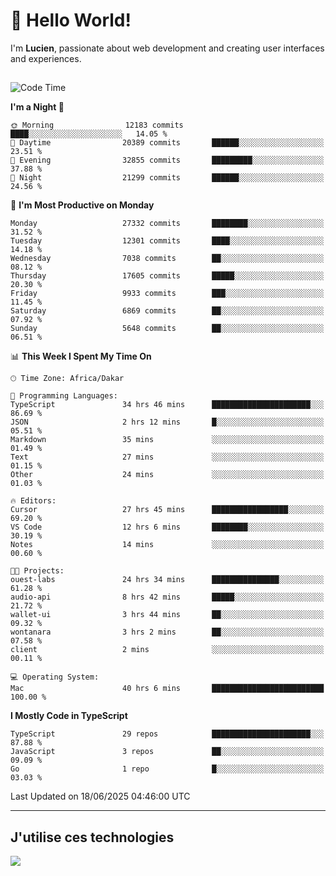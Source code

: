 # 👋 Hello World!

I'm **Lucien**, passionate about web development and creating user interfaces and experiences.

##

<!--START_SECTION:waka-->
![Code Time](http://img.shields.io/badge/Code%20Time-3%2C220%20hrs%2029%20mins-blue)

**I'm a Night 🦉** 

```text
🌞 Morning                12183 commits       ████░░░░░░░░░░░░░░░░░░░░░   14.05 % 
🌆 Daytime                20389 commits       ██████░░░░░░░░░░░░░░░░░░░   23.51 % 
🌃 Evening                32855 commits       █████████░░░░░░░░░░░░░░░░   37.88 % 
🌙 Night                  21299 commits       ██████░░░░░░░░░░░░░░░░░░░   24.56 % 
```
📅 **I'm Most Productive on Monday** 

```text
Monday                   27332 commits       ████████░░░░░░░░░░░░░░░░░   31.52 % 
Tuesday                  12301 commits       ████░░░░░░░░░░░░░░░░░░░░░   14.18 % 
Wednesday                7038 commits        ██░░░░░░░░░░░░░░░░░░░░░░░   08.12 % 
Thursday                 17605 commits       █████░░░░░░░░░░░░░░░░░░░░   20.30 % 
Friday                   9933 commits        ███░░░░░░░░░░░░░░░░░░░░░░   11.45 % 
Saturday                 6869 commits        ██░░░░░░░░░░░░░░░░░░░░░░░   07.92 % 
Sunday                   5648 commits        ██░░░░░░░░░░░░░░░░░░░░░░░   06.51 % 
```


📊 **This Week I Spent My Time On** 

```text
🕑︎ Time Zone: Africa/Dakar

💬 Programming Languages: 
TypeScript               34 hrs 46 mins      ██████████████████████░░░   86.69 % 
JSON                     2 hrs 12 mins       █░░░░░░░░░░░░░░░░░░░░░░░░   05.51 % 
Markdown                 35 mins             ░░░░░░░░░░░░░░░░░░░░░░░░░   01.49 % 
Text                     27 mins             ░░░░░░░░░░░░░░░░░░░░░░░░░   01.15 % 
Other                    24 mins             ░░░░░░░░░░░░░░░░░░░░░░░░░   01.03 % 

🔥 Editors: 
Cursor                   27 hrs 45 mins      █████████████████░░░░░░░░   69.20 % 
VS Code                  12 hrs 6 mins       ████████░░░░░░░░░░░░░░░░░   30.19 % 
Notes                    14 mins             ░░░░░░░░░░░░░░░░░░░░░░░░░   00.60 % 

🐱‍💻 Projects: 
ouest-labs               24 hrs 34 mins      ███████████████░░░░░░░░░░   61.28 % 
audio-api                8 hrs 42 mins       █████░░░░░░░░░░░░░░░░░░░░   21.72 % 
wallet-ui                3 hrs 44 mins       ██░░░░░░░░░░░░░░░░░░░░░░░   09.32 % 
wontanara                3 hrs 2 mins        ██░░░░░░░░░░░░░░░░░░░░░░░   07.58 % 
client                   2 mins              ░░░░░░░░░░░░░░░░░░░░░░░░░   00.11 % 

💻 Operating System: 
Mac                      40 hrs 6 mins       █████████████████████████   100.00 % 
```

**I Mostly Code in TypeScript** 

```text
TypeScript               29 repos            ██████████████████████░░░   87.88 % 
JavaScript               3 repos             ██░░░░░░░░░░░░░░░░░░░░░░░   09.09 % 
Go                       1 repo              █░░░░░░░░░░░░░░░░░░░░░░░░   03.03 % 
```




 Last Updated on 18/06/2025 04:46:00 UTC
<!--END_SECTION:waka-->
---

## J'utilise ces technologies

<p align="left">
  <a href="https://skillicons.dev">
    <img src="https://skillicons.dev/icons?i=ts,js,go,ruby,css,scss,tailwind,react,vite,nextjs,docker,figma,ableton" />
  </a>
</p>

